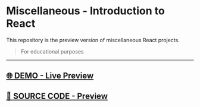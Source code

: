 # Miscellaneous - Introduction to React
This repository is the preview version of  miscellaneous  React projects.
> For educational purposes
<hr>

## [🌐 DEMO - Live Preview](https://marvel-eb.github.io/Introduction_React_Preview/)

## [📁 SOURCE CODE - Preview](https://github.com/marvel-eb/WebDevelopment_TechGrounds/tree/master/Week_10-16__ReactJS/Introduction_React)

